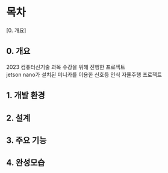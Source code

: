 # 목차
[0. 개요]

## 0. 개요
2023 컴퓨터신기술 과목 수강을 위해 진행한 프로젝트<br>
jetson nano가 설치된 미니카를 이용한 신호등 인식 자율주행 프로젝트

## 1. 개발 환경

## 2. 설계

## 3. 주요 기능

## 4. 완성모습
